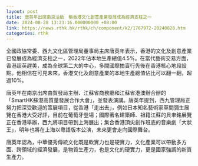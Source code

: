 ```yaml
---
layout: post
title: 唐英年出席南京活動　稱香港文化創意產業發展成為經濟支柱之一
date: 2024-08-28 13:23:16.000000000 +08:00
link: https://news.rthk.hk/rthk/ch/component/k2/1767972-20240828.htm
categories: rthk
---
```


全國政協常委、西九文化區管理局董事局主席唐英年表示，香港的文化及創意產業已發展成為經濟支柱之一，2022年佔本地生產總值4.5%。在當代藝術交易方面，香港超英趕美，成為全球第二大的中心，多間國際拍賣行先後在香港核心地段設點。他相信在可見未來，香港文化及創意產業的本地生產總值佔比可以翻一翻，超過10%。

唐英年在南京出席由貿發局主辦、江蘇省商務廳和江蘇省港澳辦合辦的「SmartHK蘇港高質量發展合作大會」，並發表演講。唐英年提到，西九管理局正努力把深受歡迎的策展項目，從香港「走出去」，例如日本知名藝術家草間彌生展覽在香港大受好評，目前在葡萄牙登場；國際著名建築師、祖籍江蘇的貝聿銘展覽正在香港舉辦，西九將項目帶到上海展出；集合香港頂尖創作班底的音樂劇「大狀王」，明年也將在上海以粵語版本公演，未來更會走向國際舞台。

唐英年認為，中華優秀傳統文化既是軟實力也是硬實力，文化產業可以帶動多方面、跨領域的經濟發展，是物質生產力，也是文化的硬實力，更是國家強調的新質生產力。
